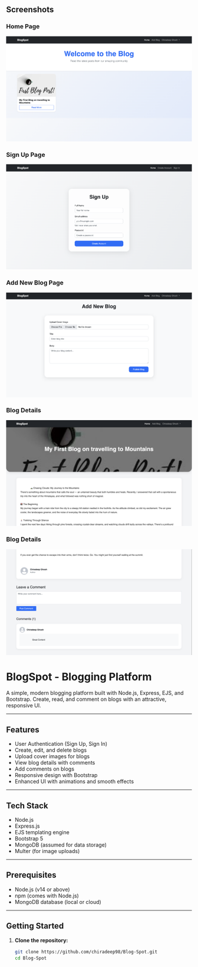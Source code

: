 ## Screenshots

### Home Page

![Home page](screenshots/Home.png)

### Sign Up Page

![Sign Up page](screenshots/Sign-Up-Page.png)

### Add New Blog Page

![Add New Blog Page](screenshots/Add-New_blog.png)

### Blog Details

![Blog details](screenshots/Blog_details-1.png)

### Blog Details

![Blog details](screenshots/Blog_details-2.png)


# BlogSpot - Blogging Platform

A simple, modern blogging platform built with Node.js, Express, EJS, and Bootstrap. Create, read, and comment on blogs with an attractive, responsive UI.

---

## Features

- User Authentication (Sign Up, Sign In)
- Create, edit, and delete blogs
- Upload cover images for blogs
- View blog details with comments
- Add comments on blogs
- Responsive design with Bootstrap
- Enhanced UI with animations and smooth effects

---

## Tech Stack

- Node.js
- Express.js
- EJS templating engine
- Bootstrap 5
- MongoDB (assumed for data storage)
- Multer (for image uploads)

---

## Prerequisites

- Node.js (v14 or above)
- npm (comes with Node.js)
- MongoDB database (local or cloud)

---

## Getting Started

1. **Clone the repository:**

   ```bash
   git clone https://github.com/chiradeep98/Blog-Spot.git
   cd Blog-Spot

